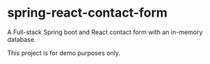 # spring-react-contact-form
A Full-stack Spring boot and React contact form with an in-memory database.

This project is for demo purposes only.

